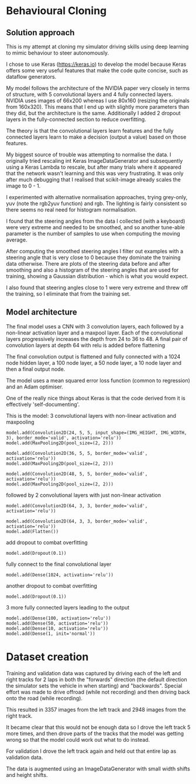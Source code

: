 # Behavioural Cloning

## Solution approach

This is my attempt at cloning my simulator driving skills using deep learning to mimic
behaviour to steer autonomously.

I chose to use Keras (https://keras.io) to develop the model because Keras offers some
very useful features that make the code quite concise, such as dataflow generators.

My model follows the architecture of the NVIDIA paper very closely in terms of structure,
with 5 convolutional layers and 4 fully connected layers.  NVIDIA uses images of 66x200
whereas I use 80x160 (resizing the originals from 160x320).  This means that I end up with slightly
more parameters than they did, but the architecture is the same.
Additionally I added 2 dropout layers in the fully-connected section to reduce overfitting.

The theory is that the convolutional layers learn features and the fully connected layers learn
to make a decision (output a value) based on those features.

My biggest source of trouble was attempting to normalise the data.  I originally tried rescaling
int Keras ImageDataGenerator and subsequently using a Keras Lambda to rescale, but after many
trials where it appeared that the network wasn't learning and this was very frustrating. It was
only after much debugging that I realised that scikit-image already scales the image to 0 - 1.

I experimented with alternative normalisation approaches, trying grey-only, yuv (note the rgb2yuv function)
and rgb.  The lighting is fairly consistent so there seems no real need for histogram normalisation.

I found that the steering angles from the data I collected (with a keyboard) were very extreme
and needed to be smoothed, and so another tune-able parameter is the number of samples to use when
computing the moving average.

After computing the smoothed steering angles I filter out examples with a steering angle that is
very close to 0 because they dominate the training data otherwise. There are plots of the steering data
before and after smoothing and also a histogram of the steering angles that are used for training,
showing a Gaussian distribution - which is what you would expect.

I also found that steering angles close to 1 were very extreme and threw off the training,
so I eliminate that from the training set.

## Model architecture

The final model uses a CNN with 3 convolution layers, each followed by a non-linear
activation layer and a maxpool layer. Each of
the convolutional layers progressively increases the depth from 24 to 36 to 48.
A final pair of convolution layers at depth 64 with relu is added before flattening


The final convolution output is flattened and fully connected with a 1024 node hidden layer,
a 100 node layer, a 50 node layer, a 10 node layer and then a final output node.

The model uses a mean squared error loss function (common to regression) and an
Adam optimiser.

One of the really nice things about Keras is that the code derived from it is effectively 'self-documenting'.

This is the model: 3 convolutional layers with non-linear activation and maxpooling

    model.add(Convolution2D(24, 5, 5, input_shape=(IMG_HEIGHT, IMG_WIDTH, 3), border_mode='valid', activation='relu'))
    model.add(MaxPooling2D(pool_size=(2, 2)))

    model.add(Convolution2D(36, 5, 5, border_mode='valid', activation='relu'))
    model.add(MaxPooling2D(pool_size=(2, 2)))

    model.add(Convolution2D(48, 5, 5, border_mode='valid', activation='relu'))
    model.add(MaxPooling2D(pool_size=(2, 2)))

followed by 2 convolutional layers with just non-linear activation

    model.add(Convolution2D(64, 3, 3, border_mode='valid', activation='relu'))

    model.add(Convolution2D(64, 3, 3, border_mode='valid', activation='relu'))
    model.add(Flatten())

add dropout to combat overfitting

    model.add(Dropout(0.1))

fully connect to the final convolutional layer

    model.add(Dense(1024, activation='relu'))

another dropout to combat overfitting

    model.add(Dropout(0.1))

3 more fully connected layers leading to the output

    model.add(Dense(100, activation='relu'))
    model.add(Dense(50, activation='relu'))
    model.add(Dense(10, activation='relu'))
    model.add(Dense(1, init='normal'))

# Dataset creation

Training and validation data was captured by driving each of the left and right tracks
for 2 laps in both the "forwards" direction (the default direction the simulator sets
the vehicle in when starting) and "backwards".  Special effort was made to
drive offroad (while not recording) and then driving back onto the road (while recording).

This resulted in 3357 images from the left track and 2948 images from the right track.

It became clear that this would not be enough data so I drove the left track 5 more times,
and then drove parts of the tracks that the model was getting wrong so that the model
could work out what to do instead.

For validation I drove the left track again and held out that entire lap as validation data.

The data is augmented using an ImageDataGenerator with small width shifts and height shifts.
